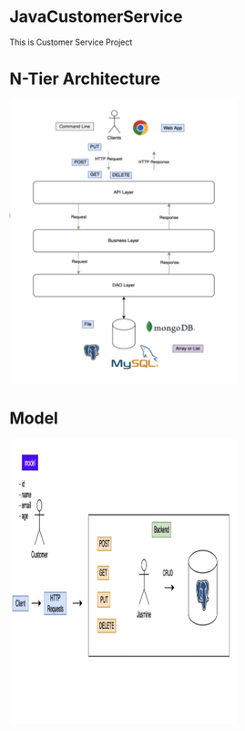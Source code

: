 # JavaCustomerService

This is Customer Service Project


# N-Tier Architecture

<img src="/img/ntier.png?raw=true" alt="Diagram" width="400" height="500">


# Model

<img src="/img/model.png?raw=true" alt="Diagram" width="400" height="500">








